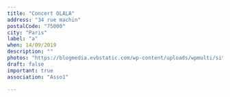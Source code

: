```yaml
---
title: "Concert OLALA"
address: "34 rue machin"
postalCode: "75000"
city: "Paris"
label: "a"
when: 14/09/2019
description: ""
photos: "https://blogmedia.evbstatic.com/wp-content/uploads/wpmulti/sites/8/2018/01/15155312/iStock-667709450.jpg"
draft: false
important: true
association: "Asso1"

---
```


